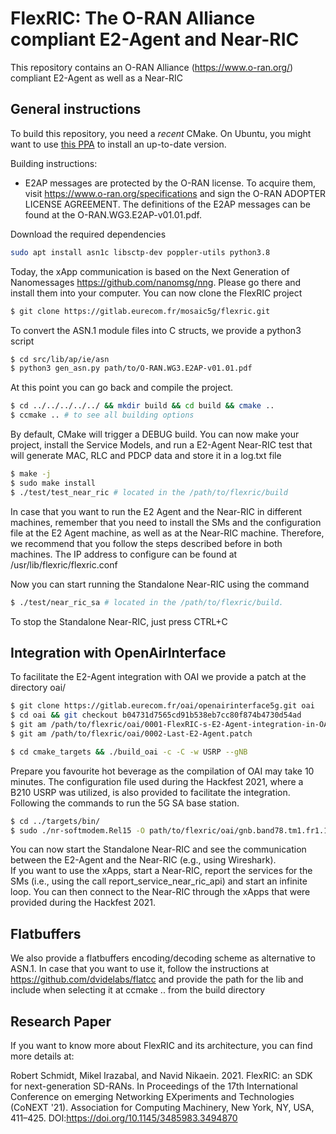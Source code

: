 # FlexRIC: The O-RAN Alliance compliant E2-Agent and Near-RIC 

This repository contains an O-RAN Alliance (https://www.o-ran.org/) compliant E2-Agent as well as a Near-RIC 

## General instructions

To build this repository, you need a *recent* CMake. On Ubuntu, you might want
to use [this PPA](https://apt.kitware.com/) to install an up-to-date version.


Building instructions: 
* E2AP messages are protected by the O-RAN license. To acquire them, visit https://www.o-ran.org/specifications and sign the O-RAN ADOPTER LICENSE AGREEMENT. 
The definitions of the E2AP messages can be found at the O-RAN.WG3.E2AP-v01.01.pdf.

Download the required dependencies 

```bash
sudo apt install asn1c libsctp-dev poppler-utils python3.8
```

Today, the xApp communication is based on the Next Generation of Nanomessages https://github.com/nanomsg/nng. Please go there and install them into your computer.
You can now clone the FlexRIC project 


```bash
$ git clone https://gitlab.eurecom.fr/mosaic5g/flexric.git 
```

To convert the ASN.1 module files into C structs, we provide a python3 script 

```bash
$ cd src/lib/ap/ie/asn
$ python3 gen_asn.py path/to/O-RAN.WG3.E2AP-v01.01.pdf 
```
At this point you can go back and compile the project.


```bash
$ cd ../../../../../ && mkdir build && cd build && cmake ..
$ ccmake .. # to see all building options 
```
By default, CMake will trigger a DEBUG build.
You can now make your project, install the Service Models, and run a E2-Agent Near-RIC test that will generate MAC, RLC
and PDCP data and store it in a log.txt file

```bash
$ make -j 
$ sudo make install 
$ ./test/test_near_ric # located in the /path/to/flexric/build
```
In case that you want to run the E2 Agent and the Near-RIC in different machines, remember that you need to install the SMs and the configuration file at the E2 Agent machine, as well as at the Near-RIC machine.
Therefore, we recommend that you follow the steps described before in both machines. The IP address to configure can be
found at /usr/lib/flexric/flexric.conf


Now you can start running the Standalone Near-RIC using the command

```bash
$ ./test/near_ric_sa # located in the /path/to/flexric/build. 
```

To stop the Standalone Near-RIC, just press CTRL+C


## Integration with OpenAirInterface

To facilitate the E2-Agent integration with OAI we provide a patch at the directory oai/

```bash
$ git clone https://gitlab.eurecom.fr/oai/openairinterface5g.git oai
$ cd oai && git checkout b04731d7565cd91b538eb7cc80f874b4730d54ad 
$ git am /path/to/flexric/oai/0001-FlexRIC-s-E2-Agent-integration-in-OAI-5G.patch  
$ git am /path/to/flexric/oai/0002-Last-E2-Agent.patch

```

```bash
$ cd cmake_targets && ./build_oai -c -C -w USRP --gNB
```

Prepare you favourite hot beverage as the compilation of OAI may take 10 minutes. 
The configuration file used during the Hackfest 2021, where a B210 USRP was utilized, is also provided to facilitate the integration.
Following the commands to run the 5G SA base station.

```bash
$ cd ../targets/bin/
$ sudo ./nr-softmodem.Rel15 -O path/to/flexric/oai/gnb.band78.tm1.fr1.106PRB.usrpb210.conf -E  --sa --usrp-tx-thread-config 1 
```

You can now start the Standalone Near-RIC and see the communication between the E2-Agent and the Near-RIC (e.g., using Wireshark).   
If you want to use the xApps, start a Near-RIC, report the services for the SMs (i.e., using the call report_service_near_ric_api) and start an infinite loop.
You can then connect to the Near-RIC through the xApps that were provided during the Hackfest 2021.

## Flatbuffers 
We also provide a flatbuffers encoding/decoding scheme as alternative to ASN.1. In case that you want to use it,
follow the instructions at https://github.com/dvidelabs/flatcc and provide the path for the lib and include when
selecting it at ccmake .. from the build directory 

## Research Paper
If you want to know more about FlexRIC and its architecture, you can find more details at:

Robert Schmidt, Mikel Irazabal, and Navid Nikaein. 2021. FlexRIC: an SDK for next-generation SD-RANs. In Proceedings of the 17th International Conference on emerging Networking EXperiments and Technologies (CoNEXT '21). Association for Computing Machinery, New York, NY, USA, 411–425. DOI:https://doi.org/10.1145/3485983.3494870


